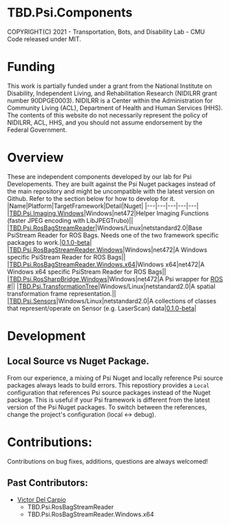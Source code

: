 # TBD.Psi.Components
COPYRIGHT(C) 2021 - Transportation, Bots, and Disability Lab - CMU  
Code released under MIT.

# Funding
This work is partially funded under a grant from the National Institute on Disability, Independent Living, and Rehabilitation Research (NIDILRR grant number 90DPGE0003). NIDILRR is a Center within the Administration for Community Living (ACL), Department of Health and Human Services (HHS). The contents of this website do not necessarily represent the policy of NIDILRR, ACL, HHS, and you should not assume endorsement by the Federal Government.

# Overview
These are independent components developed by our lab for Psi Developements. They are built against the Psi Nuget packages instead of the main repository and might be uncompatible with the latest version on Github. Refer to the section below for how to develop for it.
|Name|Platform|TargetFramework|Detail|Nuget|
|---|---|---|---|---|
|[TBD.Psi.Imaging.Windows](TBD.Psi.Imaging.Windows/README.md)|Windows|net472|Helper Imaging Functions (faster JPEG encoding with LibJPEGTrubo)||
|[TBD.Psi.RosBagStreamReader](TBD.Psi.RosBagStreamReader/README.md)|Windows/Linux|netstandard2.0|Base PsiStream Reader for ROS Bags. Needs one of the two framework specific packages to work.|[0.1.0-beta](https://www.nuget.org/packages/TBD.Psi.RosBagStreamReader/)|
|[TBD.Psi.RosBagStreamReader.Windows](TBD.Psi.RosBagStreamReader.Windows/)|Windows|net472|A Windows specific PsiStream Reader for ROS Bags||
|[TBD.Psi.RosBagStreamReader.Windows.x64](TBD.Psi.RosBagStreamReader.Windows.x64/)|Windows x64|net472|A Windows x64 specific PsiStream Reader for ROS Bags||
|[TBD.Psi.RosSharpBridge.Windows](TBD.Psi.RosSharpBridge.Windows/README.md)|Windows|net472|A Psi wrapper for [ROS #](https://github.com/siemens/ros-sharp)||
|[TBD.Psi.TransformationTree](TBD.Psi.TransformationTree/README.md)|Windows/Linux|netstandard2.0|A spatial transformation frame representation.||
|[TBD.Psi.Sensors](TBD.Psi.Sensors/README.md)|Windows/Linux|netstandard2.0|A collections of classes that represent/operate on Sensor (e.g. LaserScan) data|[0.1.0-beta](https://www.nuget.org/packages/TBD.Psi.Sensors/)|

# Development
## Local Source vs Nuget Package.
From our experience, a mixing of Psi Nuget and locally reference Psi source packages always leads to build errors. This repostiory provides a `Local` configuration that references Psi source packages instead of the Nuget package. This is useful if your Psi framework is different from the latest version of the Psi Nuget packages. To switch between the references, change the project's configuration (local <-> debug).

# Contributions:
Contributions on bug fixes, additions, questions are always welcomed!
## Past Contributors:
- [Victor Del Carpio](https://github.com/victor-hugo-dc)
    - TBD.Psi.RosBagStreamReader
    - TBD.Psi.RosBagStreamReader.Windows.x64 
